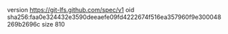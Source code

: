 version https://git-lfs.github.com/spec/v1
oid sha256:faa0e324432e3590deeaefe09fd4222674f516ea357960f9e300048269b2696c
size 810
